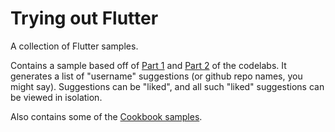 # Trying out Flutter

A collection of Flutter samples.

Contains a sample based off of [Part 1](https://flutter.io/docs/get-started/codelab
) and [Part 2](https://codelabs.developers.google.com/codelabs/first-flutter-app-pt2/) of the codelabs. It generates a list of "username" suggestions (or github repo names, you might say). Suggestions
can be "liked", and all such "liked" suggestions can be viewed in isolation.


Also contains some of the [Cookbook samples](https://flutter.dev/docs/cookbook#animation).
